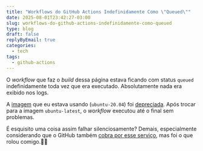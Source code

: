 ```yaml
---
title: "Workflows do GitHub Actions Indefinidamente Como \"Queued\""
date: 2025-08-01T23:42:27-03:00
slug: workflows-do-github-actions-indefinidamente-como-queued
type: blog
draft: false
replyByEmail: true
categories:
  - tech
tags:
  - github-actions
---
```

O *workflow* que faz o *build* dessa página estava ficando com status `queued` indefinidamente toda vez que era executado. Absolutamente nada era exibido nos logs.

A [imagem](https://github.com/actions/runner-images) que eu estava usando (`ubuntu-20.04`) foi [depreciada](https://github.blog/changelog/2025-01-15-github-actions-ubuntu-20-runner-image-brownout-dates-and-other-breaking-changes/). Após trocar para a imagem `ubuntu-latest`, o *workflow* executou até o final sem problemas.

É esquisito uma coisa assim falhar silenciosamente? Demais, especialmente considerando que o GitHub também [cobra por esse serviço](https://docs.github.com/en/billing/concepts/product-billing/github-actions), mas foi o que rolou comigo.🤷‍♂️ 
